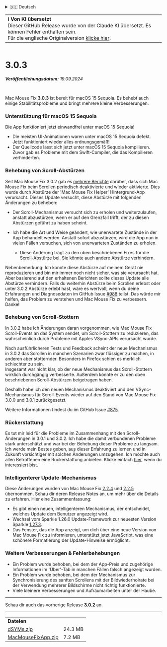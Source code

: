 <details>
<summary>🇩🇪 Deutsch</summary>

[🇬🇧 English (GitHub Release)](https://github.com/noah-nuebling/mac-mouse-fix/releases/tag/3.0.3)\
**🇩🇪 Deutsch**\
[🇻🇳 Tiếng Việt](https://redirect.macmousefix.com/?target=mmf-release&tag=3.0.3&locale=vi)\
[🇨🇳 中文 (简体)](https://redirect.macmousefix.com/?target=mmf-release&tag=3.0.3&locale=zh-Hans)\
[🇨🇳 中文 (繁體)](https://redirect.macmousefix.com/?target=mmf-release&tag=3.0.3&locale=zh-Hant)\
[🇭🇰 中文（香港)](https://redirect.macmousefix.com/?target=mmf-release&tag=3.0.3&locale=zh-HK)\
[🇰🇷 한국어](https://redirect.macmousefix.com/?target=mmf-release&tag=3.0.3&locale=ko)\
[Help translate Mac Mouse Fix to different languages!](https://github.com/noah-nuebling/mac-mouse-fix/discussions/731)
</details>
<table align=><td>
<b>ℹ️ Von KI übersetzt</b><br>
Dieser GitHub Release wurde von der Claude KI übersetzt. Es können Fehler enthalten sein.<br>
Für die englische Originalversion <a href="https://github.com/noah-nuebling/mac-mouse-fix/releases/tag/3.0.3">klicke hier</a>.
</td></table>

<table></table>

# 3.0.3
***Veröffentlichungsdatum:** 19.09.2024*

<br>

Mac Mouse Fix **3.0.3** ist bereit für macOS 15 Sequoia. Es behebt auch einige Stabilitätsprobleme und bringt mehrere kleine Verbesserungen.

### Unterstützung für macOS 15 Sequoia

Die App funktioniert jetzt einwandfrei unter macOS 15 Sequoia!

- Die meisten UI-Animationen waren unter macOS 15 Sequoia defekt. Jetzt funktioniert wieder alles ordnungsgemäß!
- Der Quellcode lässt sich jetzt unter macOS 15 Sequoia kompilieren. Zuvor gab es Probleme mit dem Swift-Compiler, die das Kompilieren verhinderten.

### Behebung von Scroll-Abstürzen

Seit Mac Mouse Fix 3.0.2 gab es [mehrere Berichte](https://github.com/noah-nuebling/mac-mouse-fix/issues/988) darüber, dass sich Mac Mouse Fix beim Scrollen periodisch deaktivierte und wieder aktivierte. Dies wurde durch Abstürze der 'Mac Mouse Fix Helper' Hintergrund-App verursacht. Dieses Update versucht, diese Abstürze mit folgenden Änderungen zu beheben:

- Der Scroll-Mechanismus versucht sich zu erholen und weiterzulaufen, anstatt abzustürzen, wenn er auf den Grenzfall trifft, der zu diesen Abstürzen geführt zu haben scheint.
- Ich habe die Art und Weise geändert, wie unerwartete Zustände in der App behandelt werden: Anstatt sofort abzustürzen, wird die App nun in vielen Fällen versuchen, sich von unerwarteten Zuständen zu erholen.
    
    - Diese Änderung trägt zu den oben beschriebenen Fixes für die Scroll-Abstürze bei. Sie könnte auch andere Abstürze verhindern.

Nebenbemerkung: Ich konnte diese Abstürze auf meinem Gerät nie reproduzieren und bin mir immer noch nicht sicher, was sie verursacht hat. Aber basierend auf den erhaltenen Berichten sollte dieses Update alle Abstürze verhindern. Falls du weiterhin Abstürze beim Scrollen erlebst oder unter 3.0.2 Abstürze erlebt hast, wäre es wertvoll, wenn du deine Erfahrungen und Diagnosedaten im GitHub Issue [#988](https://github.com/noah-nuebling/mac-mouse-fix/issues/988) teilst. Das würde mir helfen, das Problem zu verstehen und Mac Mouse Fix zu verbessern. Danke!

### Behebung von Scroll-Stottern

In 3.0.2 habe ich Änderungen daran vorgenommen, wie Mac Mouse Fix Scroll-Events an das System sendet, um Scroll-Stottern zu reduzieren, das wahrscheinlich durch Probleme mit Apples VSync-APIs verursacht wurde.

Nach ausführlicheren Tests und Feedback scheint der neue Mechanismus in 3.0.2 das Scrollen in manchen Szenarien zwar flüssiger zu machen, in anderen aber stotternder. Besonders in Firefox schien es merklich schlechter zu sein. \
Insgesamt war nicht klar, ob der neue Mechanismus das Scroll-Stottern wirklich durchgängig verbesserte. Außerdem könnte er zu den oben beschriebenen Scroll-Abstürzen beigetragen haben.

Deshalb habe ich den neuen Mechanismus deaktiviert und den VSync-Mechanismus für Scroll-Events wieder auf den Stand von Mac Mouse Fix 3.0.0 und 3.0.1 zurückgesetzt.

Weitere Informationen findest du im GitHub Issue [#875](https://github.com/noah-nuebling/mac-mouse-fix/issues/875).

### Rückerstattung

Es tut mir leid für die Probleme im Zusammenhang mit den Scroll-Änderungen in 3.0.1 und 3.0.2. Ich habe die damit verbundenen Probleme stark unterschätzt und war bei der Behebung dieser Probleme zu langsam. Ich werde mein Bestes geben, aus dieser Erfahrung zu lernen und in Zukunft vorsichtiger mit solchen Änderungen umzugehen. Ich möchte auch allen Betroffenen eine Rückerstattung anbieten. Klicke einfach [hier](https://redirect.macmousefix.com/?target=mmf-apply-for-refund&locale=de), wenn du interessiert bist.

### Intelligenterer Update-Mechanismus

Diese Änderungen wurden von Mac Mouse Fix [2.2.4](https://redirect.macmousefix.com/?target=mmf-release&tag=2.2.4&locale=de) und [2.2.5](https://redirect.macmousefix.com/?target=mmf-release&tag=2.2.5&locale=de) übernommen. Schau dir deren Release Notes an, um mehr über die Details zu erfahren. Hier eine Zusammenfassung:

- Es gibt einen neuen, intelligenteren Mechanismus, der entscheidet, welches Update dem Benutzer angezeigt wird.
- Wechsel vom Sparkle 1.26.0 Update-Framework zur neuesten Version Sparkle [1.27.3](https://github.com/sparkle-project/Sparkle/releases/tag/1.27.3).
- Das Fenster, das die App anzeigt, um dich über eine neue Version von Mac Mouse Fix zu informieren, unterstützt jetzt JavaScript, was eine schönere Formatierung der Update-Hinweise ermöglicht.

### Weitere Verbesserungen & Fehlerbehebungen

- Ein Problem wurde behoben, bei dem der App-Preis und zugehörige Informationen im 'Über'-Tab in manchen Fällen falsch angezeigt wurden.
- Ein Problem wurde behoben, bei dem der Mechanismus zur Synchronisierung des sanften Scrollens mit der Bildwiederholrate bei der Verwendung mehrerer Bildschirme nicht richtig funktionierte.
- Viele kleinere Verbesserungen und Aufräumarbeiten unter der Haube.

---

Schau dir auch das vorherige Release [**3.0.2**](https://redirect.macmousefix.com/?target=mmf-release&tag=3.0.2&locale=de) an.

---

<table align="start">
<tr>
    <td colspan=2>
        <b>Dateien</b>
    </td>
</tr>
<tr>
    <td><a href="https://github.com/noah-nuebling/mac-mouse-fix/releases/download/3.0.3/dSYMs.zip">dSYMs.zip</a></td>
    <td>24.3 MB</td>
</tr>
<tr>
    <td><a href="https://github.com/noah-nuebling/mac-mouse-fix/releases/download/3.0.3/MacMouseFixApp.zip">MacMouseFixApp.zip</a></td>
    <td>7.2 MB</td>
</tr>
</table>